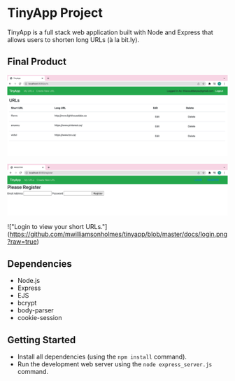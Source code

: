 # TinyApp Project

TinyApp is a full stack web application built with Node and Express that allows users to shorten long URLs (à la bit.ly).

## Final Product

!["The main page for a registered user displays their short URLs."](https://github.com/mwilliamsonholmes/tinyapp/blob/master/docs/urls.png?raw=true)

!["Register to become a TinyApp user!"](https://github.com/mwilliamsonholmes/tinyapp/blob/master/docs/register.png?raw=true)

!["Login to view your short URLs."] (https://github.com/mwilliamsonholmes/tinyapp/blob/master/docs/login.png?raw=true)

## Dependencies

- Node.js
- Express
- EJS
- bcrypt
- body-parser
- cookie-session

## Getting Started

- Install all dependencies (using the `npm install` command).
- Run the development web server using the `node express_server.js` command.